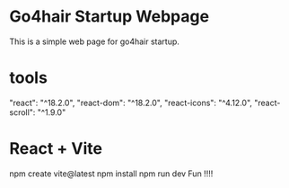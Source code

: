 # Go4hair Startup Webpage
This is a simple web page for go4hair startup.

# tools
"react": "^18.2.0",
"react-dom": "^18.2.0",
"react-icons": "^4.12.0",
"react-scroll": "^1.9.0"

# React + Vite

npm create vite@latest
npm install
npm run dev
Fun !!!!